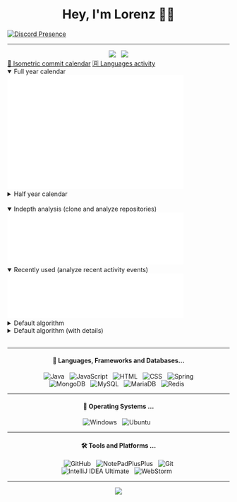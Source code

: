 <h1 align="center">Hey, I'm Lorenz 👩‍💻</h1>

[![Discord Presence](https://lanyard.cnrad.dev/api/809536993972584449?idleMessage=EzCord%20>%20Mikocord)](FaJ9BFun7u4b8oqlls9ElcHgT1dj7Tmn0hp7VvUb9FHntzfifCxLeTSaK1VG3K7_E6futyo)

<hr>

<div align="center">
    <img src="https://github-readme-stats.vercel.app/apiusername=subscripted&show_icons=true&theme=gruvbox_lightcount_private=true&include_all_commits=true&show_owner=true">&nbsp;&nbsp;
    <img src="https://github-readme-stats.vercel.app/api/top-langs/?username=subscripted&theme=onedark">
</div>

<tr>
    <th><a href="source/plugins/isocalendar/README.md">📅 Isometric commit calendar</a></th>
    <th><a href="source/plugins/languages/README.md">🈷️ Languages activity</a></th>
  </tr>
  <tr>
        <td  align="center">
        <details open><summary>Full year calendar</summary><img alt="" width="400" src="https://github.com/lowlighter/metrics/blob/examples/metrics.plugin.isocalendar.fullyear.svg" alt=""></img></details>
        <details><summary>Half year calendar</summary><img alt="" width="400" src="https://github.com/lowlighter/metrics/blob/examples/metrics.plugin.isocalendar.svg" alt=""></img></details>
        <img width="900" height="1" alt="">
      </td>
        <td  align="center">
        <details open><summary>Indepth analysis (clone and analyze repositories)</summary><img alt="" width="400" src="https://github.com/lowlighter/metrics/blob/examples/metrics.plugin.languages.indepth.svg" alt=""></img></details>
        <details open><summary>Recently used (analyze recent activity events)</summary><img alt="" width="400" src="https://github.com/lowlighter/metrics/blob/examples/metrics.plugin.languages.recent.svg" alt=""></img></details>
        <details><summary>Default algorithm</summary><img alt="" width="400" src="https://github.com/lowlighter/metrics/blob/examples/metrics.plugin.languages.svg" alt=""></img></details>
        <details><summary>Default algorithm (with details)</summary><img alt="" width="400" src="https://github.com/lowlighter/metrics/blob/examples/metrics.plugin.languages.details.svg" alt=""></img></details>
        <img width="900" height="1" alt="">
      </td>
  </tr>

<hr>

<h4 align="center">🔭  Languages, Frameworks and Databases...</h4>

<p align="center">
    <img src="https://img.shields.io/badge/Java-ED8B00?style=for-the-badge&logo=openjdk&logoColor=white" alt="Java">&nbsp;&nbsp;
    <img src="https://img.shields.io/badge/JavaScript-F7DF1E?style=for-the-badge&logo=javascript&logoColor=black" alt="JavaScript">&nbsp;&nbsp;
    <img src="https://img.shields.io/badge/HTML-239120?style=for-the-badge&logo=html5&logoColor=white" alt="HTML">&nbsp;&nbsp;
    <img src="https://img.shields.io/badge/CSS-239120?&style=for-the-badge&logo=css3&logoColor=white" alt="CSS">&nbsp;&nbsp;
    <img src="https://img.shields.io/badge/Spring-6DB33F?style=for-the-badge&logo=spring&logoColor=white" alt="Spring"><br>
    <img src="https://img.shields.io/badge/MongoDB-4EA94B?style=for-the-badge&logo=mongodb&logoColor=white" alt="MongoDB">&nbsp;&nbsp;
    <img src="https://img.shields.io/badge/MySQL-005C84?style=for-the-badge&logo=mysql&logoColor=white" alt="MySQL">&nbsp;&nbsp;
    <img src="https://img.shields.io/badge/MariaDB-003545?style=for-the-badge&logo=mariadb&logoColor=white" alt="MariaDB">&nbsp;&nbsp;
    <img src="https://img.shields.io/badge/redis-%23DD0031.svg?&style=for-the-badge&logo=redis&logoColor=white" alt="Redis">&nbsp;&nbsp;
</p>

<hr>

<h4 align="center">🌱  Operating Systems ...</h4>

<p align="center">
    <img src="https://img.shields.io/badge/Windows-0078D6?style=for-the-badge&logo=windows&logoColor=white" alt="Windows">&nbsp;&nbsp;
    <img src="https://img.shields.io/badge/Debian-d70a53?style=for-the-badge&logo=debian&logoColor=white" alt="Ubuntu">&nbsp;&nbsp;
</p>

<hr>

<h4 align="center">🛠️ Tools and Platforms ...</h4>
<p align="center">  
    <img src="https://img.shields.io/badge/GitHub-100000?style=for-the-badge&logo=github&logoColor=white" alt="GitHub">&nbsp;&nbsp;
    <img src="https://img.shields.io/badge/Notepad++-90E59A.svg?style=for-the-badge&logo=notepad%2B%2B&logoColor=black" alt="NotePadPlusPlus">&nbsp;&nbsp;
    <img src="https://img.shields.io/badge/GIT-E44C30?style=for-the-badge&logo=git&logoColor=white" alt="Git"><br>
    <img src="https://img.shields.io/badge/IntelliJ_IDEA-000000.svg?style=for-the-badge&logo=intellij-idea&logoColor=white" alt="IntelliJ IDEA Ultimate">&nbsp;&nbsp;
    <img src="https://img.shields.io/badge/WebStorm-000000?style=for-the-badge&logo=WebStorm&logoColor=white" alt="WebStorm">&nbsp;&nbsp;
</p>

<hr>

<p align="center"> 
    <img src="http://ForTheBadge.com/images/badges/built-with-love.svg"><br>
</p>
